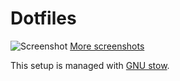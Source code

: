# Dotfiles

![Screenshot](https://i.imgur.com/P2TN8XP.png)
[More screenshots](https://imgur.com/a/NbBPDxN)

This setup is managed with [GNU stow](https://www.gnu.org/software/stow/).

